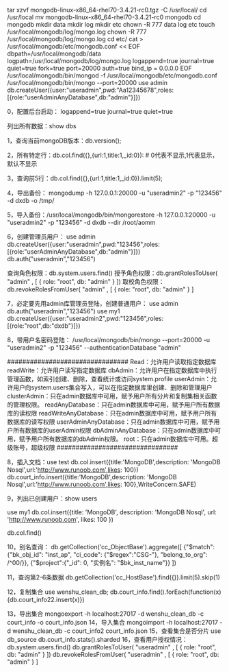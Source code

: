 tar xzvf mongodb-linux-x86_64-rhel70-3.4.21-rc0.tgz -C /usr/local/
cd /usr/local
mv mongodb-linux-x86_64-rhel70-3.4.21-rc0 mongodb
cd mongodb
mkdir data 
mkdir log
mkdir etc
chown -R 777 data log etc
touch /usr/local/mongodb/log/mongo.log
chown -R 777 /usr/local/mongodb/log/mongo.log
cd etc/
cat > /usr/local/mongodb/etc/mongodb.conf << EOF
dbpath=/usr/local/mongodb/data
logpath=/usr/local/mongodb/log/mongo.log
logappend=true
journal=true
quiet=true
fork=true
port=20000
auth=true
bind_ip = 0.0.0.0
EOF
/usr/local/mongodb/bin/mongod -f /usr/local/mongodb/etc/mongodb.conf
/usr/local/mongodb/bin/mongo --port=20000
use admin
db.createUser({user:"useradmin",pwd:"Aa12345678",roles:[{role:"userAdminAnyDatabase",db:"admin"}]})

0，配置后台启动：
logappend=true
journal=true
quiet=true

列出所有数据：show dbs

1，查询当前mongoDB版本：db.version();

2，所有特定行：db.col.find({},{url:1,title:1,_id:0}): # 0代表不显示,1代表显示，默认不显示

3，查询前5行：db.col.find({},{url:1,title:1,_id:0}).limit(5);

4，导出备份： mongodump -h 127.0.0.1:20000 -u "useradmin2" -p "123456" -d dxdb -o /tmp/

5，导入备份：/usr/local/mongodb/bin/mongorestore -h 127.0.0.1:20000 -u "useradmin2" -p "123456" -d dxdb --dir /root/aomm

6，创建管理员用户：
use admin
db.createUser({user:"useradmin",pwd:"123456",roles:[{role:"userAdminAnyDatabase",db:"admin"}]})
db.auth("useradmin","123456")

查询角色权限：db.system.users.find()
授予角色权限：db.grantRolesToUser( "admin" , [ { role: "root", db: "admin" } ])
取校角色权限：db.revokeRolesFromUser( "admin" , [ { role: "root", db: "admin" } ]

7，必定要先用admin库管理员登陆，创建普通用户：
use admin
db.auth("useradmin","123456")
use my1
db.createUser({user:"useradmin2",pwd:"123456",roles:[{role:"root",db:"dxdb"}]})

8，带用户名密码登陆：
/usr/local/mongodb/bin/mongo --port=20000 -u "useradmin2" -p "123456" --authenticationDatabase "admin"

################################
Read：允许用户读取指定数据库
readWrite：允许用户读写指定数据库
dbAdmin：允许用户在指定数据库中执行管理函数，如索引创建、删除，查看统计或访问system.profile
userAdmin：允许用户向system.users集合写入，可以在指定数据库里创建、删除和管理用户
clusterAdmin：只在admin数据库中可用，赋予用户所有分片和复制集相关函数的管理权限。
readAnyDatabase：只在admin数据库中可用，赋予用户所有数据库的读权限
readWriteAnyDatabase：只在admin数据库中可用，赋予用户所有数据库的读写权限
userAdminAnyDatabase：只在admin数据库中可用，赋予用户所有数据库的userAdmin权限
dbAdminAnyDatabase：只在admin数据库中可用，赋予用户所有数据库的dbAdmin权限。
root：只在admin数据库中可用。超级账号，超级权限
################################

8，插入文档：use test
db.col.insert({title:'MongoDB',description: 'MongoDB Nosql',url:'http://www.runoob.com',likes: 100})
db.court_info.insert({title:'MongoDB',description: 'MongoDB Nosql',url:'http://www.runoob.com',likes: 100},WriteConcern.SAFE)

9，列出已创建用户：show users

use my1
db.col.insert({title: 'MongoDB', 
    description: 'MongoDB Nosql',
    url: 'http://www.runoob.com',
    likes: 100
})

db.col.find()

10，别名查询：
db.getCollection('cc_ObjectBase').aggregate([
{"$match": {"bk_obj_id": "inst_ap", "ci_code": {"$regex":"CSG-"}, "belong_to_org": /^00/}},
{"$project":{"_id": 0, "实例名": "$bk_inst_name"}}
])

11，查询第2-6条数据
db.getCollection('cc_HostBase').find({}).limit(5).skip(1)

12，复制集合
use wenshu_clean_db;
db.court_info.find().forEach(function(x){db.court_info22.insert(x)})

13，导出集合
mongoexport -h localhost:27017 -d wenshu_clean_db -c court_info -o court_info.json
14，导入集合
mongoimport -h localhost:27017 -d wenshu_clean_db -c court_info2 court_info.json
15，查看集合是否分片
use db_source
db.court_info.stats().sharded
16，查看用户授权情况：
db.system.users.find()
db.grantRolesToUser( "useradmin" , [ { role: "root", db: "admin" } ])
db.revokeRolesFromUser( "useradmin" , [ { role: "root", db: "admin" } ]